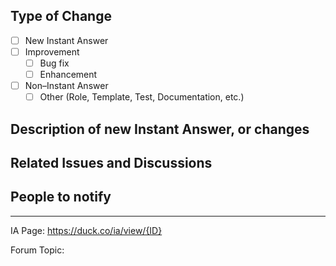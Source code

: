 <!--- Please use the appropriate format for your Pull Request title: -->

<!-- For a Bug Fix: -->
<!-- {IA Name}: {Description of change} -->

<!-- For a New Instant Answer: -->
<!-- New {IA Name} Fathead" -->

<!-- For anything else: -->
<!-- {Tests/Docs/Other}: {Short Description} -->


## Type of Change

<!-- Place and 'X' in the correct box (E.g `[X] Improvement`) -->

- [ ] New Instant Answer
- [ ] Improvement
    - [ ] Bug fix
    - [ ] Enhancement
- [ ] Non–Instant Answer
    - [ ] Other (Role, Template, Test, Documentation, etc.)

## Description of new Instant Answer, or changes

<!-- What does this new Instant Answer do? -->
<!-- OR -->
<!-- What changes does this PR introduce? -->

## Related Issues and Discussions

<!--- If fixing a bug with a related issue -->
<!--- Please link to the issue here: -->
<!-- E.g. "Fixes #1234" -->

## People to notify

<!-- Please @mention any relevant people/organizations here:-->


---

<!-- The Instant Answer ID can be found by clicking the `?` icon beside the Instant Answer result on DuckDuckGo.com -->

IA Page: https://duck.co/ia/view/{ID}

<!-- All new Instant Answers should be related to the Programming Mission -->
<!-- They should also have a related Project on the DuckDuckHack Forum -->
<!-- New Instant Answers related to the Programming Mission, without a forum topic will be put on hold -->

<!-- 	More Info: https://forum.duckduckhack.com/t/duckduckhack-programming-mission-overview/53 -->

Forum Topic:
